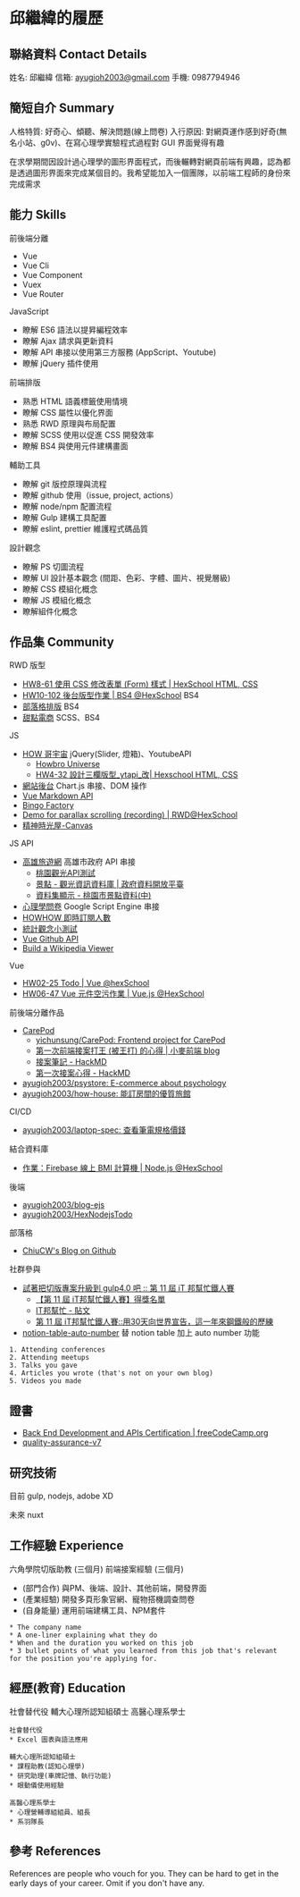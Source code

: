 # 邱繼緯的履歷

## 聯絡資料 Contact Details

姓名: 邱繼緯
信箱: ayugioh2003@gmail.com
手機: 0987794946

## 簡短自介 Summary 

人格特質: 好奇心、傾聽、解決問題(線上問卷)
入行原因: 對網頁運作感到好奇(無名小站、g0v)、在寫心理學實驗程式過程對 GUI 界面覺得有趣

在求學期間因設計過心理學的圖形界面程式，而後輾轉對網頁前端有興趣，認為都是透過圖形界面來完成某個目的。我希望能加入一個團隊，以前端工程師的身份來完成需求

## 能力 Skills

前後端分離
* Vue
* Vue Cli
* Vue Component
* Vuex 
* Vue Router

JavaScript
* 瞭解 ES6 語法以提昇編程效率
* 瞭解 Ajax 請求與更新資料
* 瞭解 API 串接以使用第三方服務 (AppScript、Youtube)
* 瞭解 jQuery 插件使用

前端排版
* 熟悉 HTML 語義標籤使用情境
* 瞭解 CSS 屬性以優化界面
* 熟悉 RWD 原理與布局配置
* 瞭解 SCSS 使用以促進 CSS 開發效率 
* 瞭解 BS4 與使用元件建構畫面

輔助工具
* 瞭解 git 版控原理與流程
* 瞭解 github 使用（issue, project, actions）
* 瞭解 node/npm 配置流程
* 瞭解 Gulp 建構工具配置
* 瞭解 eslint, prettier 維護程式碼品質

設計觀念
* 瞭解 PS 切圖流程
* 瞭解 UI 設計基本觀念 (間距、色彩、字體、圖片、視覺層級)
* 瞭解 CSS 模組化概念
* 瞭解 JS 模組化概念
* 瞭解組件化概念

## 作品集 Community

RWD 版型
* [HW8-61 使用 CSS 修改表單 (Form) 樣式 | HexSchool HTML, CSS](https://codepen.io/ayugioh2003/pen/YLeYQL?editors=1100)
* [HW10-102 後台版型作業 | BS4 @HexSchool](https://codepen.io/ayugioh2003/details/ZVyJvz) BS4
* [部落格排版](https://codepen.io/ayugioh2003/pen/BvLpNG?editors=1100) BS4
* [甜點電商](https://github.com/ayugioh2003/Sweataste) SCSS、BS4

JS 
* [HOW 哥宇宙](https://ayugioh2003.github.io/Hex_School/2-jquery/final-project/#) jQuery(Slider,  燈箱)、YoutubeAPI
  * [Howbro Universe](https://glitch.com/~howbro-universe)
  * [HW4-32 設計三欄版型_ytapi_改| Hexschool HTML, CSS](https://codepen.io/ayugioh2003/pen/wmOpPq?editors=1010)
* [網站後台](https://github.com/ayugioh2003/F2E-admin-order) Chart.js 串接、DOM 操作
* [Vue Markdown API](https://codepen.io/ayugioh2003/pen/LoNBxp)
* [Bingo Factory](https://codepen.io/ayugioh2003/pen/pmXoev)
* [Demo for parallax scrolling (recording) | RWD@HexSchool](https://codepen.io/ayugioh2003/pen/eQjXNJ)
* [精神時光屋-Canvas](https://codepen.io/ayugioh2003/pen/BPWBwG?editors=1010)

JS API
* [高雄旅遊網](https://github.com/ayugioh2003/KaohsiungTravel) 高雄市政府 API 串接
  * [桃園觀光API測試](https://codepen.io/ayugioh2003/pen/oNXZKrZ?editors=1011)
  * [景點 - 觀光資訊資料庫 | 政府資料開放平臺](https://data.gov.tw/dataset/7777)
  * [資料集顯示 - 桃園市景點資料(中)](https://data.tycg.gov.tw/opendata/datalist/datasetMeta?oid=bed8a800-be39-4750-89a6-324b71f5d5fa)
* [心理學問卷](https://github.com/ayugioh2003/chien_forms) Google Script Engine 串接
* [HOWHOW 即時訂閱人數](https://codepen.io/ayugioh2003/pen/vvmBqO?editors=1010)
* [統計觀念小測試](https://codepen.io/ayugioh2003/pen/OGNVrK?editors=1010)
* [Vue Github API](https://codepen.io/ayugioh2003/pen/wbGGVr)
* [Build a Wikipedia Viewer](https://codepen.io/ayugioh2003/pen/vJZBYX)



Vue
* [HW02-25 Todo | Vue @hexSchool](https://codepen.io/ayugioh2003/pen/ZdBLzw?editors=1011)
* [HW06-47 Vue 元件空污作業 | Vue.js @HexSchool](https://codepen.io/ayugioh2003/pen/YoebyM?editors=1010)


前後端分離作品
* [CarePod](https://flycarepod.com/)
  * [yichunsung/CarePod: Frontend project for CarePod](https://github.com/yichunsung/CarePod)
  * [第一次前端接案打王 (被王打) 的心得 | 小麥前端 blog](https://ayugioh2003.github.io/2020/02/first-frontend-case/)
  * [接案筆記 - HackMD](https://hackmd.io/z3Dtcn2-SHCNsAHBA169mA?view)
  * [第一次接案心得 - HackMD](https://hackmd.io/j3wvwq-YTL-9uchc0_IosQ)
* [ayugioh2003/psystore: E-commerce about psychology](https://github.com/ayugioh2003/psystore)
* [ayugioh2003/how-house: 能訂房間的優質旅館](https://github.com/ayugioh2003/how-house)

CI/CD
* [ayugioh2003/laptop-spec: 查看筆電規格價錢](https://github.com/ayugioh2003/laptop-spec)


結合資料庫
* [作業：Firebase 線上 BMI 計算機 | Node.js @HexSchool](https://codepen.io/ayugioh2003/full/abvQBaJ)

後端
* [ayugioh2003/blog-ejs](https://github.com/ayugioh2003/blog-ejs)
* [ayugioh2003/HexNodejsTodo](https://github.com/ayugioh2003/HexNodejsTodo)

部落格
* [ChiuCW's Blog on Github](https://ayugioh2003.github.io/)

社群參與
* [試著把切版專案升級到 gulp4.0 吧 :: 第 11 屆 iT 邦幫忙鐵人賽](https://ithelp.ithome.com.tw/users/20104132/ironman/2921)
  * [【第 11 屆 iT邦幫忙鐵人賽】得獎名單](https://ithelp.ithome.com.tw/announces/48)
  * [IT邦幫忙 - 貼文](https://www.facebook.com/ithelpfans/photos/a.145579275615393/1507821706057803/?type=3&theater)
  * [第 11 屆 iT邦幫忙鐵人賽::用30天向世界宣告，這一年來鋼鐵般的歷練](https://ithelp.ithome.com.tw/2020ironman/reward)
* [notion-table-auto-number](https://github.com/ayugioh2003/notion-table-auto-number) 替 notion table 加上 auto number 功能
```
1. Attending conferences
2. Attending meetups
3. Talks you gave
4. Articles you wrote (that's not on your own blog)
5. Videos you made
```

## 證書

* [Back End Development and APIs Certification | freeCodeCamp.org](https://www.freecodecamp.org/certification/ayugioh2003/back-end-development-and-apis)
* [quality-assurance-v7](https://www.freecodecamp.org/certification/ayugioh2003/quality-assurance-v7)


## 研究技術
目前
gulp, nodejs, adobe XD

未來
nuxt


## 工作經驗 Experience
六角學院切版助教 (三個月)
前端接案經驗 (三個月)
- (部門合作) 與PM、後端、設計、其他前端，開發界面
- (產業經驗) 開發多頁形象官網、寵物搭機調查問卷
- (自身能量) 運用前端建構工具、NPM套件


```
* The company name
* A one-liner explaining what they do
* When and the duration you worked on this job
* 3 bullet points of what you learned from this job that's relevant for the position you're applying for.
```


## 經歷(教育) Education

社會替代役
輔大心理所認知組碩士
高醫心理系學士

```
社會替代役
* Excel 圖表與語法應用

輔大心理所認知組碩士
* 課程助教(認知心理學)
* 研究助理(車牌記憶、執行功能)
* 眼動儀使用經驗

高醫心理系學士
* 心理營輔導組組員、組長
* 系羽隊長
```

## 參考 References
References are people who vouch for you. They can be hard to get in the early days of your career. Omit if you don't have any.